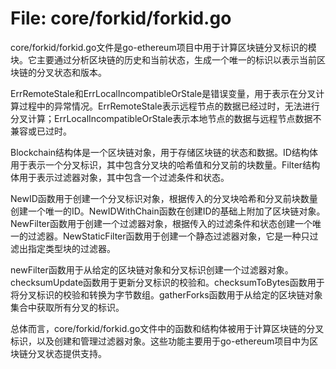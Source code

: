 # File: core/forkid/forkid.go

core/forkid/forkid.go文件是go-ethereum项目中用于计算区块链分叉标识的模块。它主要通过分析区块链的历史和当前状态，生成一个唯一的标识以表示当前区块链的分叉状态和版本。

ErrRemoteStale和ErrLocalIncompatibleOrStale是错误变量，用于表示在分叉计算过程中的异常情况。ErrRemoteStale表示远程节点的数据已经过时，无法进行分叉计算；ErrLocalIncompatibleOrStale表示本地节点的数据与远程节点数据不兼容或已过时。

Blockchain结构体是一个区块链对象，用于存储区块链的状态和数据。ID结构体用于表示一个分叉标识，其中包含分叉块的哈希值和分叉前的块数量。Filter结构体用于表示过滤器对象，其中包含一个过滤条件和状态。

NewID函数用于创建一个分叉标识对象，根据传入的分叉块哈希和分叉前块数量创建一个唯一的ID。NewIDWithChain函数在创建ID的基础上附加了区块链对象。NewFilter函数用于创建一个过滤器对象，根据传入的过滤条件和状态创建一个唯一的过滤器。NewStaticFilter函数用于创建一个静态过滤器对象，它是一种只过滤出指定类型块的过滤器。

newFilter函数用于从给定的区块链对象和分叉标识创建一个过滤器对象。checksumUpdate函数用于更新分叉标识的校验和。checksumToBytes函数用于将分叉标识的校验和转换为字节数组。gatherForks函数用于从给定的区块链对象集合中获取所有分叉的标识。

总体而言，core/forkid/forkid.go文件中的函数和结构体被用于计算区块链的分叉标识，以及创建和管理过滤器对象。这些功能主要用于go-ethereum项目中为区块链分叉状态提供支持。

